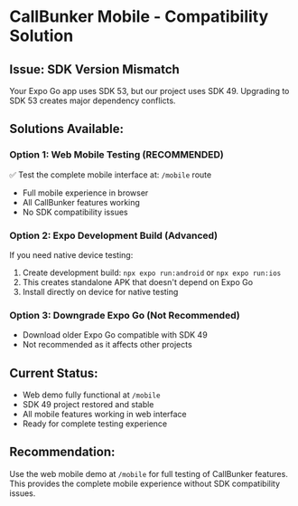 # CallBunker Mobile - Compatibility Solution

## Issue: SDK Version Mismatch
Your Expo Go app uses SDK 53, but our project uses SDK 49. Upgrading to SDK 53 creates major dependency conflicts.

## Solutions Available:

### Option 1: Web Mobile Testing (RECOMMENDED)
✅ Test the complete mobile interface at: `/mobile` route
- Full mobile experience in browser
- All CallBunker features working
- No SDK compatibility issues

### Option 2: Expo Development Build (Advanced)
If you need native device testing:
1. Create development build: `npx expo run:android` or `npx expo run:ios`
2. This creates standalone APK that doesn't depend on Expo Go
3. Install directly on device for native testing

### Option 3: Downgrade Expo Go (Not Recommended)
- Download older Expo Go compatible with SDK 49
- Not recommended as it affects other projects

## Current Status:
- Web demo fully functional at `/mobile`
- SDK 49 project restored and stable
- All mobile features working in web interface
- Ready for complete testing experience

## Recommendation:
Use the web mobile demo at `/mobile` for full testing of CallBunker features. This provides the complete mobile experience without SDK compatibility issues.